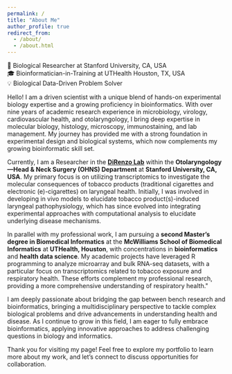 ```yaml
---
permalink: /
title: "About Me"
author_profile: true
redirect_from: 
  - /about/
  - /about.html
---
```

🔬 Biological Researcher at Stanford University, CA, USA  
🎓 Bioinformatician-in-Training at UTHealth Houston, TX, USA      
💡 Biological Data-Driven Problem Solver

Hello! I am a driven scientist with a unique blend of hands-on experimental biology expertise and a growing proficiency in bioinformatics. With over nine years of academic research experience in microbiology, virology, cardiovascular health, and otolaryngology, I bring deep expertise in molecular biology, histology, microscopy, immunostaining, and lab management. My journey has provided me with a strong foundation in experimental design and biological systems, which now complements my growing bioinformatic skill set.

Currently, I am a Researcher in the **[DiRenzo Lab](https://med.stanford.edu/direnzolab/meet-the-team.html)** within the **Otolaryngology—Head & Neck Surgery (OHNS) Department** at **Stanford University, CA, USA**. My primary focus is on utilizing transcriptomics to investigate the molecular consequences of tobacco products (traditional cigarettes and electronic (e)-cigarettes) on laryngeal health. Initially, I was involved in developing in vivo models to elucidate tobacco product(s)-induced laryngeal pathophysiology, which has since evolved into integrating experimental approaches with computational analysis to elucidate underlying disease mechanisms.

In parallel with my professional work, I am pursuing a **second Master’s degree in Biomedical Informatics** at the **McWilliams School of Biomedical Informatics** at **UTHealth, Houston**, with concentrations in **bioinformatics** and **health data science**. My academic projects have leveraged R programming to analyze microarray and bulk RNA-seq datasets, with a particular focus on transcriptomics related to tobacco exposure and respiratory health. These efforts complement my professional research, providing a more comprehensive understanding of respiratory health."

I am deeply passionate about bridging the gap between bench research and bioinformatics, bringing a multidisciplinary perspective to tackle complex biological problems and drive advancements in understanding health and disease. As I continue to grow in this field, I am eager to fully embrace bioinformatics, applying innovative approaches to address challenging questions in biology and informatics.

Thank you for visiting my page! Feel free to explore my portfolio to learn more about my work, and let’s connect to discuss opportunities for collaboration.
